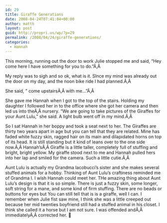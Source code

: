```yaml
---
id: 29
title: Giraffe Generations
date: 2008-04-24T07:41:04+00:00
author: matth
layout: post
guid: http://propri.us/wp/?p=29
permalink: /2008/04/24/giraffe-generations/
categories:
  - Hannah
---
```

This morning, running out the door to work Julie stopped me and said, &#8220;Hey come here I have something for you to do.&#8221;Ã‚Â 

My reply was to sigh and so ok, what is it. SInce my mind was already out the door on my day, and the noon bike ride I had planned.Ã‚Â 

She said, &#8221; come upstairsÃ‚Â with me&#8230;&#8221;Ã‚Â 

She gave me Hannah when I got to the top of the stairs. Holding my daughter I followed her in to the office where she got her camera and then led us into theÃ‚Â nursery. &#8220;We are going to take pictures of the Giraffes for your Aunt Lulu,&#8221; she said. A light bulb went off in my mind.Ã‚Â 

So I sat Hannah in her boppy and took a seat next to her. The Giraffes are thirty two years apart in age but you can tell that they are related. Mine has faded white fuzzy skin, ragged hair on its main and dilapidated horns on top of its head. It is still standing but it kind of leans over to the one side now.Ã‚Â Hannah&#8217;sÃ‚Â Giraffe is a little taller, completely full of stuffing and bright, bright yellow. My giraffe stood next<!--more--> to me and Hannah pulled hers into her lap and smiled for the camera. Such a little cutie.Ã‚Â 

Aunt Lulu is actually my Grandma Iacobucci&#8217;s sister and she makes several stuffed animals for a hobby. Thinking of Aunt Lulu&#8217;s craftiness reminded me of Grandma I. I wish Hannah could meet her. THe amazing thing about Aunt Lulu&#8217;s design is that it is so simple. There is just a fuzzy skin, some longer, soft string for a mane, and some kind of firm stuffing. There are no beads or buttons for eyes but You can still tell that is is a giraffe, well I can. I remember when Julie fist saw mine, I think she was a little creeped out because her mid twenties boyfriend still had a stuffed animal in his closet. I think she called it a horse but I am not sure. I was offended andÃ‚Â immediatelyÃ‚Â corrected her. 🙂